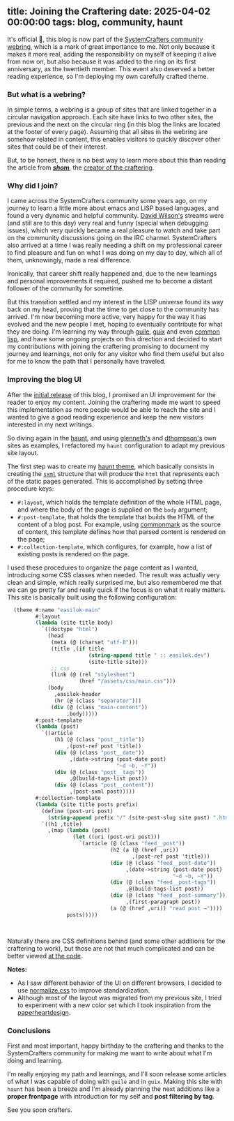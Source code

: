 title: Joining the Craftering
date: 2025-04-02 00:00:00
tags: blog, community, haunt
---
It's official 🎉, this blog is now part of the [SystemCrafters community webring](https://craftering.systemcrafters.net), which is a mark of great importance to me. Not only because it makes it more real, adding the responsibility on myself of keeping it alive from now on, but also because it was added to the ring on its first anniversary, as the twentieth member. This event also deserved a better reading experience, so I'm deploying my own carefully crafted theme.

### But what is a webring?

In simple terms, a webring is a group of sites that are linked together in a circular navigation approach. Each site have links to two other sites, the previous and the next on the circular ring (in this blog the links are located at the footer of every page). Assuming that all sites in the webring are somehow related in content, this enables visitors to quickly discover other sites that could be of their interest.

But, to be honest, there is no best way to learn more about this than reading the article from [***shom***](https://shom.dev), the [creator of the craftering](https://shom.dev/posts/20240417_starting-a-webring-in-2024/).

### Why did I join?

I came across the SystemCrafters community some years ago, on my journey to learn a little more about emacs and LISP based languages, and found a very dynamic and helpful community. [David Wilson's](https://systemcrafters.net/) streams were (and still are to this day) very real and funny (special when debugging issues), which very quickly became a real pleasure to watch and take part on the community discussions going on the IRC channel. SystemCrafters also arrived at a time I was really needing a shift on my professional career to find pleasure and fun on what I was doing on my day to day, which all of them, unknowingly, made a real difference.

Ironically, that career shift really happened and, due to the new learnings and personal improvements it required, pushed me to become a distant follower of the community for sometime.

But this transition settled and my interest in the LISP universe found its way back on my head, proving that the time to get close to the community has arrived. I'm now becoming more active, very happy for the way it has evolved and the new people I met, hoping to eventually contribute for what they are doing. I'm learning my way through [guile](https://www.gnu.org/software/guile/), [guix](https://guix.gnu.org/) and even [common lisp](https://gigamonkeys.com/book/), and have some ongoing projects on this direction and decided to start my contributions with joining the craftering promising to document my journey and learnings, not only for any visitor who find them useful but also for me to know the path that I personally have traveled.

### Improving the blog UI

After the [initial release](/blog/haunting-this-blog.html) of this blog, I promised an UI improvement for the reader to enjoy my content. Joining the craftering made me want to speed this implementation as more people would be able to reach the site and I wanted to give a good reading experience and keep the new visitors interested in my next writings.

So diving again in the [haunt](https://dthompson.us/projects/haunt.html), and using [glenneth's](https://glenneth.srht.site/) and [dthompson's](https://dthompson.us/) own sites as examples, I refactored my `haunt` configuration to adapt my previous site layout.

The first step was to create my [haunt theme](https://files.dthompson.us/docs/haunt/latest/Blog.html#index-theme), which basically consists in creating the [`sxml`](https://www.gnu.org/software/guile/manual/html_node/SXML.html) structure that will produce the `html` that represents each of the static pages generated. This is accomplished by setting three procedure keys:

- `#:layout`, which holds the template definition of the whole HTML page, and where the body of the page is supplied on the `body` argument;
- `#:post-template`, that holds the template that builds the HTML of the content of a blog post. For example, using [commonmark](https://files.dthompson.us/docs/haunt/latest/CommonMark.html) as the source of content, this template defines how that parsed content is rendered on the page;
- `#:collection-template`, which configures, for example, how a list of existing posts is rendered on the page.

I used these procedures to organize the page content as I wanted, introducing some CSS classes when needed. The result was actually very clean and simple, which really surprised me, but also remembered me that we can go pretty far and really quick if the focus is on what it really matters. This site is basically built using the following configuration:

```scheme
  (theme #:name "easilok-main"
         #:layout
         (lambda (site title body)
           `((doctype "html")
             (head
              (meta (@ (charset "utf-8")))
              (title ,(if title
                          (string-append title " :: easilok.dev")
                          (site-title site)))
              ;; css
              (link (@ (rel "stylesheet")
                       (href "/assets/css/main.css")))
             (body
               ,easilok-header
               (hr (@ (class "separator")))
              (div (@ (class "main-content"))
                   ,body)))))
         #:post-template
         (lambda (post)
           `((article
               (h1 (@ (class "post__title"))
                   ,(post-ref post 'title))
               (div (@ (class "post__date"))
                    ,(date->string (post-date post)
                                   "~d ~b, ~Y"))
               (div (@ (class "post__tags"))
                    ,@(build-tags-list post))
               (div (@ (class "post__content"))
                    ,(post-sxml post)))))
         #:collection-template
         (lambda (site title posts prefix)
           (define (post-uri post)
             (string-append prefix "/" (site-post-slug site post) ".html"))
           `((h1 ,title)
             ,(map (lambda (post)
                     (let ((uri (post-uri post)))
                       `(article (@ (class "feed__post"))
                                 (h2 (a (@ (href ,uri))
                                        ,(post-ref post 'title)))
                                 (div (@ (class "feed__post-date"))
                                      ,(date->string (post-date post)
                                                     "~d ~b, ~Y"))
                                 (div (@ (class "feed__post-tags"))
                                      ,@(build-tags-list post))
                                 (div (@ (class "feed__post-summary"))
                                      ,(first-paragraph post))
                                 (a (@ (href ,uri)) "read post →"))))
                   posts)))))

                   
```

Naturally there are CSS definitions behind (and some other additions for the craftering to work), but those are not that much complicated and can be better viewed [at the code](https://codeberg.org/easilok/easilok-blog/src/commit/09e239b338c0b083bed6d4e7d5009b1d2e0ea8f9).

**Notes:**

- As I saw different behavior of the UI on different browsers, I decided to use [normalize.css](https://necolas.github.io/normalize.css/) to improve standardization.
- Although most of the layout was migrated from my previous site, I tried to experiment with a new color set which I took inspiration from the [paperheartdesign](https://paperheartdesign.com/blog/color-palette-top-10-of-2020).

### Conclusions

First and most important, happy birthday to the craftering and thanks to the SystemCrafters community for making me want to write about what I'm doing and learning.

I'm really enjoying my path and learnings, and I'll soon release some articles of what I was capable of doing with `guile` and in `guix`. Making this site with `haunt` has been a breeze and I'm already planning the next additions like a **proper frontpage** with introduction for my self and **post filtering by tag**.

See you soon crafters.
